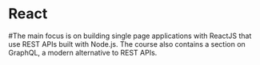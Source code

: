 # React

#The main focus is on building single page applications with ReactJS that use REST APIs built with Node.js. The course also contains a section on GraphQL, a modern alternative to REST APIs.